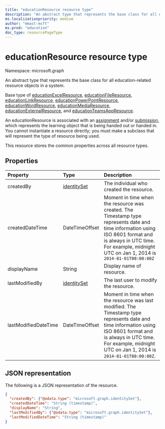 ```yaml
---
title: "educationResource resource type"
description: "An abstract type that represents the base class for all education-related resource objects in a system."
ms.localizationpriority: medium
author: "mmast-msft"
ms.prod: "education"
doc_type: resourcePageType
---
```


# educationResource resource type

Namespace: microsoft.graph

An abstract type that represents the base class for all education-related resource objects in a system.

Base type of [educationExcelResource](../resources/educationexcelresource.md), [educationFileResource](../resources/educationfileresource.md), [educationLinkResource](../resources/educationlinkresource.md), [educationPowerPointResource](../resources/educationpowerpointresource.md), [educationWordResource](../resources/educationwordresource.md), [educationMediaResource](../resources/educationmediaresource.md), [educationExternalResource](../resources/educationexternalresource.md), and [educationTeamsAppResource](../resources/educationteamsappresource.md).

An educationResource is associated with an [assignment](educationassignment.md) and/or [submission](educationsubmission.md), which represents the learning object that is being handed out or handed in. You cannot instantiate a resource directly; you must make a subclass that will represent the type of resource being used.

This resource stores the common properties across all resource types.


## Properties
| Property	   | Type	|Description|
|:---------------|:--------|:----------|
|createdBy|[identitySet](identityset.md)|The individual who created the resource.|
|createdDateTime|DateTimeOffset|Moment in time when the resource was created. The Timestamp type represents date and time information using ISO 8601 format and is always in UTC time. For example, midnight UTC on Jan 1, 2014 is `2014-01-01T00:00:00Z`|
|displayName|String|Display name of resource.|
|lastModifiedBy|[identitySet](identityset.md)|The last user to modify the resource.|
|lastModifiedDateTime|DateTimeOffset|Moment in time when the resource was last modified.  The Timestamp type represents date and time information using ISO 8601 format and is always in UTC time. For example, midnight UTC on Jan 1, 2014 is `2014-01-01T00:00:00Z`.|

## JSON representation

The following is a JSON representation of the resource.

<!-- {
  "blockType": "resource",
  "optionalProperties": [

  ],
  "@odata.type": "microsoft.graph.educationResource"
}-->

```json
{
  "createdBy": {"@odata.type": "microsoft.graph.identitySet"},
  "createdDateTime": "String (timestamp)",
  "displayName": "String",
  "lastModifiedBy": {"@odata.type": "microsoft.graph.identitySet"},
  "lastModifiedDateTime": "String (timestamp)"
}
```

<!-- uuid: 8fcb5dbc-d5aa-4681-8e31-b001d5168d79
2015-10-25 14:57:30 UTC -->
<!--
{
  "type": "#page.annotation",
  "description": "educationResource resource",
  "keywords": "",
  "section": "documentation",
  "tocPath": "",
  "suppressions": []
}
-->


